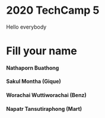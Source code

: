 # 2020 TechCamp 5
Hello everybody

#  Fill your name
#### Nathaporn Buathong
#### Sakul Montha (Gique)
#### Worachai Wuttiworachai (Benz)
#### Napatr Tansutiraphong (Mart)
